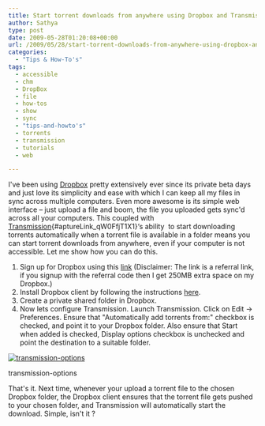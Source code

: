 ```yaml
---
title: Start torrent downloads from anywhere using Dropbox and Transmission
author: Sathya
type: post
date: 2009-05-28T01:20:08+00:00
url: /2009/05/28/start-torrent-downloads-from-anywhere-using-dropbox-and-transmission/
categories:
  - "Tips & How-To's"
tags:
  - accessible
  - chm
  - DropBox
  - file
  - how-tos
  - show
  - sync
  - "tips-and-howto's"
  - torrents
  - transmission
  - tutorials
  - web

---
```

I've been using [Dropbox][1] pretty extensively ever since its private beta days and just love its simplicity and ease with which I can keep all my files in sync across multiple computers. Even more awesome is its simple web interface &#8211; just upload a file and boom, the file you uploaded gets sync'd across all your computers. This coupled with [Transmission][2]{#aptureLink_qW0FfjT1X1}&#8216;s ability  to start downloading torrents automatically when a torrent file is available in a folder means you can start torrent downloads from anywhere, even if your computer is not accessible. Let me show how you can do this.

<!--more-->

  1. Sign up for Dropbox using this [link][3] (Disclaimer: The link is a referral link, if you signup with the referral code then I get 250MB extra space on my Dropbox.)
  2. Install Dropbox client by following the instructions [here][4].
  3. Create a private shared folder in Dropbox.
  4. Now lets configure Transmission. Launch Transmission. Click on Edit -> Preferences. Ensure that "Automatically add torrents from:" checkbox is checked, and point it to your Dropbox folder. Also ensure that Start when added is checked, Display options checkbox is unchecked and point the destination to a suitable folder.<figure id="attachment_740" aria-describedby="caption-attachment-740" style="width: 300px" class="wp-caption aligncenter">

[<img class="size-medium wp-image-740" title="transmission-options" src="https://images.sbhat.me/ss/2009/05/transmission-300x187.png" alt="transmission-options"   srcset="https://images.sbhat.me/ss/2009/05/transmission-300x187.png 300w, https://images.sbhat.me/ss/2009/05/transmission-1024x640.png 1024w, https://images.sbhat.me/ss/2009/05/transmission.png 1280w" sizes="(max-width: 300px) 100vw, 300px" />][5]<figcaption id="caption-attachment-740" class="wp-caption-text">transmission-options</figcaption></figure> 

That's it. Next time, whenever your upload a torrent file to the chosen Dropbox folder, the Dropbox client ensures that the torrent file gets pushed to your chosen folder, and Transmission will automatically start the download. Simple, isn't it ?

 [1]: https://en.wikipedia.org/wiki/Dropbox%20%28storage%20provider%29
 [2]: https://en.wikipedia.org/wiki/Transmission%20%28BitTorrent%20client%29
 [3]: https://www.getdropbox.com/referrals/NTMzNTM5
 [4]: https://www.getdropbox.com/install
 [5]: https://images.sbhat.me/ss/2009/05/transmission.png
